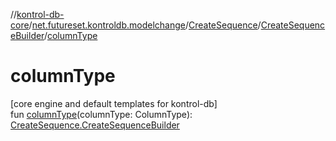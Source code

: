 //[kontrol-db-core](../../../../index.md)/[net.futureset.kontroldb.modelchange](../../index.md)/[CreateSequence](../index.md)/[CreateSequenceBuilder](index.md)/[columnType](column-type.md)

# columnType

[core engine and default templates for kontrol-db]\
fun [columnType](column-type.md)(columnType: ColumnType): [CreateSequence.CreateSequenceBuilder](index.md)
